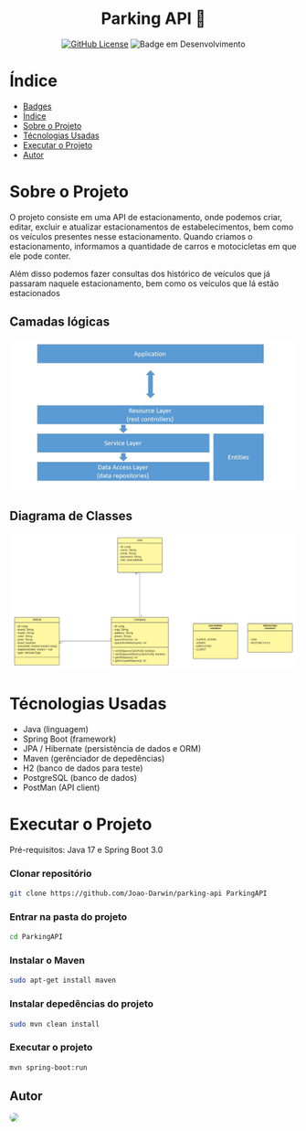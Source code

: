 <h1 align="center" id="titulo">Parking API 🚗</h1>

<div align="center" id="badges">

  [![GitHub License](https://img.shields.io/github/license/Joao-Darwin/parking-api?style=for-the-badge)](https://github.com/Joao-Darwin/parking-api/blob/main/LICENSE)
  ![Badge em Desenvolvimento](http://img.shields.io/static/v1?label=STATUS&message=COMPLETED&color=GREEN&style=for-the-badge)
</div>

# Índice 
* [Badges](#badges)
* [Índice](#índice)
* [Sobre o Projeto](#sobreProjeto)
* [Técnologias Usadas](#techs)
* [Executar o Projeto](#execute)
* [Autor](#author)

<h1 id="sobreProjeto">Sobre o Projeto</h1>

O projeto consiste em uma API de estacionamento, onde podemos criar, editar, excluir e atualizar estacionamentos de estabelecimentos, bem como os veículos presentes nesse estacionamento. Quando criamos o estacionamento, informamos a quantidade de carros e motocicletas em que ele pode conter.

Além disso podemos fazer consultas dos histórico de veículos que já passaram naquele estacionamento, bem como os veículos que lá estão estacionados

## Camadas lógicas
![Modelo Conceitual](https://github.com/Joao-Darwin/repoImgs/blob/main/Imgs%20-%20Web%20Service%20SpringBoot/camadasLogicas.png)

## Diagrama de Classes
![Domínio](https://github.com/Joao-Darwin/repoImgs/blob/main/Imgs%20-%20Parking%20API/Parking%20API%20Class%20DiagramUpdated.png)

<h1 id="techs">Técnologias Usadas</h1>

- Java (linguagem)
- Spring Boot (framework)
- JPA / Hibernate (persistência de dados e ORM)
- Maven (gerênciador de depedências)
- H2 (banco de dados para teste)
- PostgreSQL (banco de dados)
- PostMan (API client)

<h1 id="execute">Executar o Projeto</h1>
Pré-requisitos: Java 17 e Spring Boot 3.0

### Clonar repositório
```bash
git clone https://github.com/Joao-Darwin/parking-api ParkingAPI
```

### Entrar na pasta do projeto
```bash
cd ParkingAPI
```
### Instalar o Maven
```bash
sudo apt-get install maven
```
### Instalar depedências do projeto
```bash
sudo mvn clean install
```
### Executar o projeto
```bash
mvn spring-boot:run
```

<div>
  <h2 id="author">Autor</h2>
 <a href="https://www.linkedin.com/in/joao-darwin/" target="_blank"><img src="https://img.shields.io/badge/-LinkedIn-%230077B5?style=for-the-badge&logo=linkedin&logoColor=white" style="border-radius: 30px"></a>
</div>
